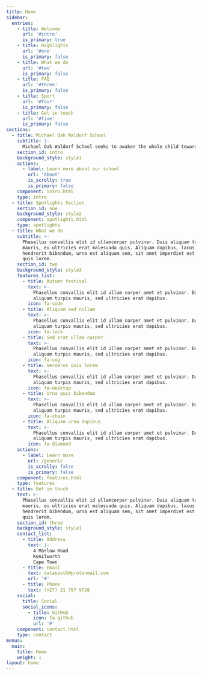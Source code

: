 ```yaml
---
title: Home
sidebar:
  entries:
    - title: Welcome
      url: '#intro'
      is_primary: true
    - title: Highlights 
      url: '#one'
      is_primary: false
    - title: What we do
      url: '#two'
      is_primary: false
    - title: FAQ
      url: '#three'
      is_primary: false
    - title: Sport
      url: '#four'
      is_primary: false
    - title: Get in touch
      url: '#five'
      is_primary: false
sections:
  - title: Michael Oak Waldorf School
    subtitle: |-
      Michael Oak Waldorf School seeks to awaken the whole child towards creative responsibility, developing confident, balanced individuals empowered to work with the challenges of today and tomorrow.
    section_id: intro
    background_style: style1
    actions:
      - label: Learn more about our school
        url: 'about'
        is_scrolly: true
        is_primary: false
    component: intro.html
    type: intro
  - title: Spotlights Section
    section_id: one
    background_style: style2
    component: spotlights.html
    type: spotlights
  - title: What we do
    subtitle: >-
      Phasellus convallis elit id ullamcorper pulvinar. Duis aliquam turpis
      mauris, eu ultricies erat malesuada quis. Aliquam dapibus, lacus eget
      hendrerit bibendum, urna est aliquam sem, sit amet imperdiet est velit
      quis lorem.
    section_id: two
    background_style: style3
    features_list:
      - title: Autumn festival
        text: >-
          Phasellus convallis elit id ullam corper amet et pulvinar. Duis
          aliquam turpis mauris, sed ultricies erat dapibus.
        icon: fa-code
      - title: Aliquam sed nullam
        text: >-
          Phasellus convallis elit id ullam corper amet et pulvinar. Duis
          aliquam turpis mauris, sed ultricies erat dapibus.
        icon: fa-lock
      - title: Sed erat ullam corper
        text: >-
          Phasellus convallis elit id ullam corper amet et pulvinar. Duis
          aliquam turpis mauris, sed ultricies erat dapibus.
        icon: fa-cog
      - title: Veroeros quis lorem
        text: >-
          Phasellus convallis elit id ullam corper amet et pulvinar. Duis
          aliquam turpis mauris, sed ultricies erat dapibus.
        icon: fa-desktop
      - title: Urna quis bibendum
        text: >-
          Phasellus convallis elit id ullam corper amet et pulvinar. Duis
          aliquam turpis mauris, sed ultricies erat dapibus.
        icon: fa-chain
      - title: Aliquam urna dapibus
        text: >-
          Phasellus convallis elit id ullam corper amet et pulvinar. Duis
          aliquam turpis mauris, sed ultricies erat dapibus.
        icon: fa-diamond
    actions:
      - label: Learn more
        url: /generic
        is_scrolly: false
        is_primary: false
    component: features.html
    type: features
  - title: Get in touch
    text: >-
      Phasellus convallis elit id ullamcorper pulvinar. Duis aliquam turpis
      mauris, eu ultricies erat malesuada quis. Aliquam dapibus, lacus eget
      hendrerit bibendum, urna est aliquam sem, sit amet imperdiet est velit
      quis lorem.
    section_id: three
    background_style: style1
    contact_list:
      - title: Address
        text: |-
          4 Marlow Road
          Kenilworth
          Cape Town
      - title: Email
        text: datasouth@protonmail.com
        url: '#'
      - title: Phone
        text: (+27) 21 797 9728
    social:
      title: Social
      social_icons:
        - title: GitHub
          icon: fa-github
          url: '#'
    component: contact.html
    type: contact
menus:
  main:
    title: Home
    weight: 1
layout: home
---
```

